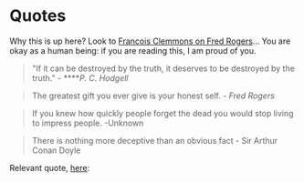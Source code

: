 # Quotes

Why this is up here?  Look to [Francois Clemmons on Fred Rogers](https://www.youtube.com/watch?v=UD7Z-O7U33c)... You are okay as a human being: if you are reading this, I am proud of you. 

> "If it can be destroyed by the truth, it deserves to be destroyed by the truth." -   ****_P. C. Hodgell_

> The greatest gift you ever give is your honest self. - _Fred Rogers_

> If you knew how quickly people forget the dead you would stop living to impress people. -Unknown

> There is nothing more deceptive than an obvious fact - Sir Arthur Conan Doyle

 Relevant quote, [here](https://quoteinvestigator.com/2016/03/13/destroy/#:~:text=Yudkowsky%20who%20is%20a%20researcher,by%20the%20truth%20should%20be.%E2%80%9D): 



